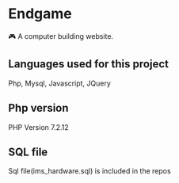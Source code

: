 # Endgame
🎮 A computer building website.

## Languages used for this project
Php, Mysql, Javascript, JQuery

## Php version
PHP Version 7.2.12

## SQL file
Sql file(ims_hardware.sql) is included in the repos
